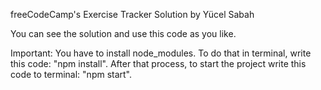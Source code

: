 freeCodeCamp's Exercise Tracker Solution by Yücel Sabah

You can see the solution and use this code as you like.

Important: You have to install node_modules. To do that in terminal, write this code: "npm install".
After that process, to start the project write this code to terminal: "npm start".
